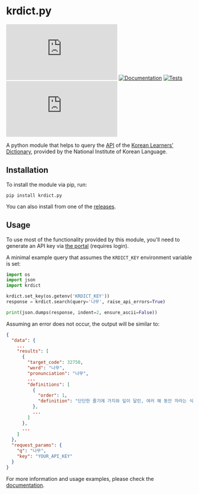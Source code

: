 # krdict.py

[![PyPI](https://img.shields.io/pypi/v/krdict.py)](https://pypi.org/project/krdict.py)
[![Documentation](https://img.shields.io/readthedocs/krdictpy/stable)](https://krdictpy.readthedocs.io/en/stable)
[![Tests](https://img.shields.io/github/workflow/status/omarkmu/krdict.py/Test?label=tests)](https://github.com/omarkmu/krdict.py/actions/workflows/test.yml)  
[![krdict.js](https://img.shields.io/npm/v/krdict.js?label=krdict.js)](https://github.com/Fox-Islam/krdict.js)

A python module that helps to query the [API](https://krdict.korean.go.kr/openApi/openApiInfo) of the
[Korean Learners' Dictionary](https://krdict.korean.go.kr/mainAction), provided by the National Institute of Korean Language.

## Installation

To install the module via pip, run:

```
pip install krdict.py
```

You can also install from one of the [releases](https://github.com/omarkmu/krdict.py/releases).

## Usage
To use most of the functionality provided by this module, you'll need to generate an API key via
[the portal](https://krdict.korean.go.kr/openApi/openApiRegister) (requires login).

A minimal example query that assumes the `KRDICT_KEY` environment variable is set:

```python
import os
import json
import krdict

krdict.set_key(os.getenv('KRDICT_KEY'))
response = krdict.search(query='나무', raise_api_errors=True)

print(json.dumps(response, indent=2, ensure_ascii=False))
```

Assuming an error does not occur, the output will be similar to:

```json
{
  "data": {
    ...
    "results": [
      {
        "target_code": 32750,
        "word": "나무",
        "pronunciation": "나무",
        ...
        "definitions": [
          {
            "order": 1,
            "definition": "단단한 줄기에 가지와 잎이 달린, 여러 해 동안 자라는 식물."
          },
          ...
        ]
      },
      ...
    ]
  },
  "request_params": {
    "q": "나무",
    "key": "YOUR_API_KEY"
  }
}
```

For more information and usage examples, please check the [documentation](https://krdictpy.readthedocs.io/en/stable).
